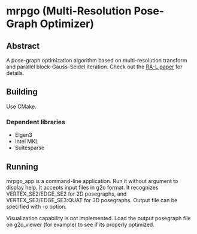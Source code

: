 # mrpgo (Multi-Resolution Pose-Graph Optimizer)

## Abstract

A pose-graph optimization algorithm based on multi-resolution transform and parallel block-Gauss-Seidel iteration.
Check out the [RA-L paper](http://www2.kobe-u.ac.jp/~tazaki/docs/tazaki_ral2022.pdf) for details.

## Building

Use CMake.

### Dependent libraries

- Eigen3
- Intel MKL
- Suitesparse

## Running

mrpgo_app is a command-line application.
Run it without argument to display help.
It accepts input files in g2o format.
It recognizes VERTEX_SE2/EDGE_SE2 for 2D posegraphs,
 and VERTEX_SE3/EDGE_SE3:QUAT for 3D posegraphs.
Output file can be specified with -o option.

Visualization capability is not implemented.
Load the output posegraph file on g2o_viewer (for example) to see if its properly optimized.

